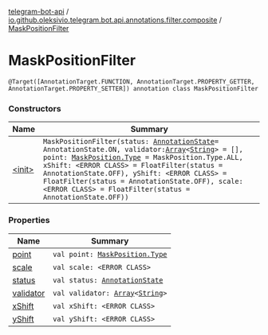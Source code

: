 [telegram-bot-api](../../index.md) / [io.github.oleksivio.telegram.bot.api.annotations.filter.composite](../index.md) / [MaskPositionFilter](./index.md)

# MaskPositionFilter

`@Target([AnnotationTarget.FUNCTION, AnnotationTarget.PROPERTY_GETTER, AnnotationTarget.PROPERTY_SETTER]) annotation class MaskPositionFilter`

### Constructors

| Name | Summary |
|---|---|
| [&lt;init&gt;](-init-.md) | `MaskPositionFilter(status: `[`AnnotationState`](../../io.github.oleksivio.telegram.bot.api.model.annotation/-annotation-state/index.md)` = AnnotationState.ON, validator: `[`Array`](https://kotlinlang.org/api/latest/jvm/stdlib/kotlin/-array/index.html)`<`[`String`](https://kotlinlang.org/api/latest/jvm/stdlib/kotlin/-string/index.html)`> = [], point: `[`MaskPosition.Type`](../../io.github.oleksivio.telegram.bot.api.model.objects.std.sticker/-mask-position/-type/index.md)` = MaskPosition.Type.ALL, xShift: <ERROR CLASS> = FloatFilter(status = AnnotationState.OFF), yShift: <ERROR CLASS> = FloatFilter(status = AnnotationState.OFF), scale: <ERROR CLASS> = FloatFilter(status = AnnotationState.OFF))` |

### Properties

| Name | Summary |
|---|---|
| [point](point.md) | `val point: `[`MaskPosition.Type`](../../io.github.oleksivio.telegram.bot.api.model.objects.std.sticker/-mask-position/-type/index.md) |
| [scale](scale.md) | `val scale: <ERROR CLASS>` |
| [status](status.md) | `val status: `[`AnnotationState`](../../io.github.oleksivio.telegram.bot.api.model.annotation/-annotation-state/index.md) |
| [validator](validator.md) | `val validator: `[`Array`](https://kotlinlang.org/api/latest/jvm/stdlib/kotlin/-array/index.html)`<`[`String`](https://kotlinlang.org/api/latest/jvm/stdlib/kotlin/-string/index.html)`>` |
| [xShift](x-shift.md) | `val xShift: <ERROR CLASS>` |
| [yShift](y-shift.md) | `val yShift: <ERROR CLASS>` |
